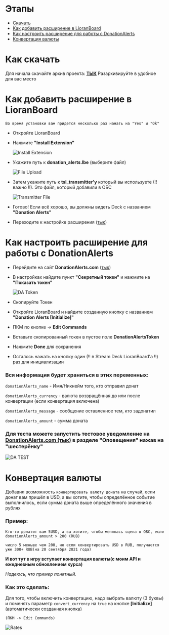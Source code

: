 # Этапы #
* [Скачать](#как-скачать)
* [Как добавить расширение в LioranBoard](#как-добавить-расширение-в-lioranboard)
* [Как настроить расширение для работы с DonationAlerts](#как-настроить-расширение-для-работы-с-donationalerts)
* [Конвертация валюты](#конвертация-валюты)

# Как скачать
Для начала скачайте архив проекта: **[ТЫК](https://github.com/Agantor/LioranBoardDonationAlerts/archive/refs/heads/main.zip)**
Разархивируйте в удобное для вас место
# Как добавить расширение в LioranBoard #

``` 
Во время установки вам придется несколько раз нажать на "Yes" и "Ok"
```


* Откройте LioranBoard
* Нажмите **"Install Extension"**
  
  ![Install Extension](https://i.imgur.com/GkBcpje.png)

* Укажите путь к **donation_alerts.lbe** (выберите файл) 
  
  ![File Upload](https://i.imgur.com/EtokbSz.png)

* Затем укажите путь к **tsl_transmitter'у** который вы используете (!! важно !!). Это файл, который добавили в ОБС 
  
  ![Transmitter File](https://i.imgur.com/7vQgzWu.png)

* Готово! Если всё хорошо, вы должны видеть Deck с названием **"Donation Alerts"**
* Переходите к настройке расширения ([тык](#как-настроить-расширение-для-работы-с-donationalerts))

# Как настроить расширение для работы с DonationAlerts #

* Перейдите на сайт **DonationAlerts.com** ([тык](https://www.donationalerts.com/dashboard/general))
* В настройках найдите пункт **"Секретный токен"** и нажмите на **"Показать токен"**
  
  ![DA Token](https://i.imgur.com/hM0c6fU.png)
* Скопируйте Токен
* Откройте LioranBoard и найдите созданную кнопку с названием **"Donation Alerts [Initialize]"**
* ПКМ по кнопке -> **Edit Commands**
* Вставьте скопированный токен в пустое поле **DonationAlertsToken**
* Нажмите **Done** для сохранения
* Осталось нажать на кнопку один (!! в Stream Deck LioranBoard'a !!)  раз для инициализации

### Вся информация будет храниться в этих переменных: ###
```donationAlerts_name``` - Имя/Никнейм того, кто отправил донат

```donationAlerts_currency``` - валюта возвращённая до или после конвертации (если конвертация включена)

```donationAlerts_message``` - сообщение оставленное тем, кто задонатил

```donationAlerts_amount``` - сумма доната
### Для теста можете запустить тестовое уведомление на [**DonationAlerts.com** (тык)](https://www.donationalerts.com/dashboard/alert-widget) в разделе "Оповещения" нажав на "шестерёнку" ###
  ![DA TEST](https://i.imgur.com/k5szxs9.png)
  

# Конвертация валюты #
Добавил возможность ```конвертировать валюту доната``` на случай, если донат вам пришёл в USD, а вы хотите, чтобы определённое событие выполнилось, если сумма доната выше определённого значения в рублях

### Пример: ###

``` 
Кто-то донатит вам 5USD, а вы хотите, чтобы менялась сцена в ОБС, если donationAlerts_amount > 200 (RUB)

число 5 меньше чем 200, но если конвертировать USD в RUB, получается уже 300+ RUB(на 20 сентября 2021 года)
```

**И вот тут в игру вступает конвертация валюты(с моим API и ежедневным обновлением курса)**

*Надеюсь, что пример понятный.*

### Как это сделать: ###

Для того, чтобы включить конвертацию, надо выбрать валюту (3 буквы)
и поменять параметр ```convert_currency``` на ```true``` на кнопке **[Initialize]** (автоматически созданная кнопка)

```(ПКМ -> Edit Commands)```

![Rates](https://i.imgur.com/WdaJzO0.png)
